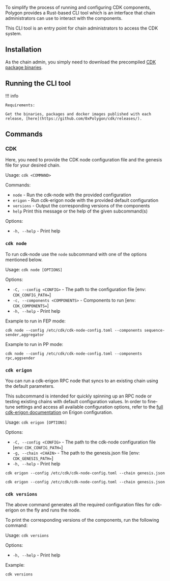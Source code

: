 To simplify the process of running and configuring CDK components, Polygon provides a Rust-based CLI tool which is an interface that chain administrators can use to interact with the components.

This CLI tool is an entry point for chain administrators to access the CDK system.

## Installation

As the chain admin, you simply need to download the precompiled [CDK package binaries](https://github.com/0xPolygon/cdk/releases/).

## Running the CLI tool

!!! info
    
    Requirements:

    Get the binaries, packages and docker images published with each release, [here](https://github.com/0xPolygon/cdk/releases/).
    
## Commands

### CDK

Here, you need to provide the CDK node configuration file and the genesis file for your desired chain.

Usage: `cdk <COMMAND>`

Commands:
- `node` - Run the cdk-node with the provided configuration
- `erigon` - Run cdk-erigon node with the provided default configuration
- `versions` - Output the corresponding versions of the components
- `help`    Print this message or the help of the given subcommand(s)

Options:
- `-h, --help` - Print help

### `cdk node`

To run cdk-node use the `node` subcommand with one of the options mentioned below.

Usage: `cdk node [OPTIONS]`

Options:
- `-C, --config <CONFIG>` - The path to the configuration file [env: `CDK_CONFIG_PATH=`]
- `-c, --components <COMPONENTS>` - Components to run [env: `CDK_COMPONENTS=`]
- `-h, --help` - Print help

Example to run in FEP mode:

```
cdk node --config /etc/cdk/cdk-node-config.toml --components sequence-sender,aggregator
```

Example to run in PP mode:

```
cdk node --config /etc/cdk/cdk-node-config.toml --components rpc,aggsender
```


### `cdk erigon`

You can run a cdk-erigon RPC node that syncs to an existing chain using the default parameters.

This subcommand is intended for quickly spinning up an RPC node or testing existing chains with default configuration values. In order to fine-tune settings and access all available configuration options, refer to the [full cdk-erigon documentation](../../cdk/getting-started/cdk-erigon/index.md) on Erigon configuration.

Usage: `cdk erigon [OPTIONS]`

Options:
- `-C, --config <CONFIG>` - The path to the cdk-node configuration file [env: `CDK_CONFIG_PATH=`]
- `-g, --chain <CHAIN>` - The path to the genesis.json file [env: `CDK_GENESIS_PATH=`]
- `-h, --help` - Print help

```
cdk erigon --config /etc/cdk/cdk-node-config.toml --chain genesis.json
```

```
cdk erigon --config /etc/cdk/cdk-node-config.toml --chain genesis.json
```

### `cdk versions`

The above command generates all the required configuration files for cdk-erigon on the fly and runs the node.

To print the corresponding versions of the components, run the following command:

Usage: `cdk versions`

Options:
- `-h, --help` - Print help

Example:

```
cdk versions
```
